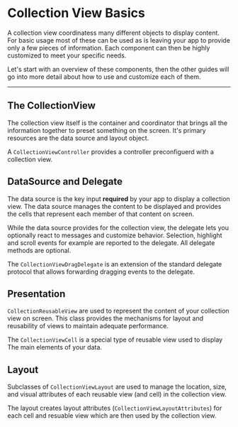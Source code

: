 # Collection View Basics

A collection view coordinatess many different objects to display content. For basic usage most of these can be used as is leaving your app to provide only a few pieces of information. Each component can then be highly customized to meet your specific needs.

Let's start with an overview of these components, then the other guides will go into more detail about how to use and customize each of them.

---

## The CollectionView

The collection view itself is the container and coordinator that brings all the information together to preset something on the screen. It's primary resources are the data source and layout object.

A `CollectionViewController` provides a controller preconfiguerd with a collection view.


## DataSource and Delegate

The data source is the key input **required** by your app to display a collection view. The data source manages the content to be displayed and provides the cells that represent each member of that content on screen.

While the data source provides for the collection view, the delegate lets you optionally react to messages and customize behavior. Selection, highlight and scroll events for example are reported to the delegate. All delegate methods are optional.

The `CollectionViewDragDelegate` is an extension of the standard delegate protocol that allows forwarding dragging events to the delegate.


## Presentation

`CollectionReusableView` are used to represent the content of your collection view on screen. This class provides the mechanisms for layout and reusability of views to maintain adequate performance.

The `CollectionViewCell` is a special type of reusable view used to display The main elements of your data.

## Layout

Subclasses of `CollectionViewLayout` are used to manage the location, size, and visual attributes of each reusable view (and cell) in the collection view.

The layout creates layout attributes (`CollectionViewLayoutAttributes`) for each cell and resuable view which are then used by the collection view.

